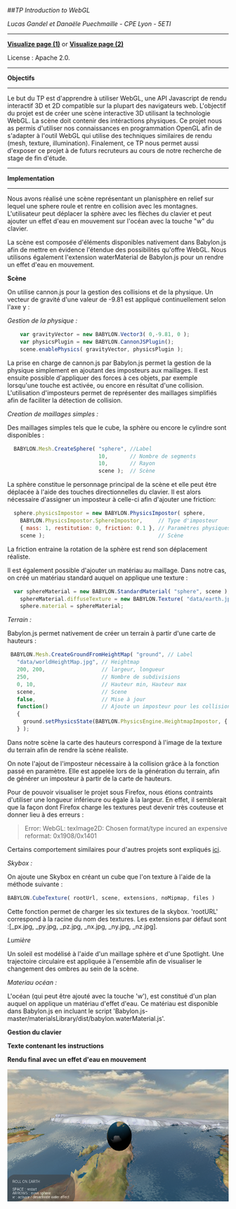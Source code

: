 ##*TP Introduction to WebGL*

*Lucas Gandel et Danaële Puechmaille - CPE Lyon - 5ETI*

-----
[**Visualize page (1)**](https://rawgit.com/Modelisation5ETI/WebGL_Intro/master/index.html) or [**Visualize page (2)**](http://htmlpreview.github.io/?https://github.com/Modelisation5ETI/WebGL_Intro/master/index.html)

License : Apache 2.0.

-----
**Objectifs**

-----
Le but du TP est d'apprendre à utiliser WebGL, une API Javascript de rendu interactif 3D et 2D compatible sur la plupart des navigateurs web. L'objectif du projet est de créer une scène interactive 3D utilisant la technologie WebGL. La scène doit contenir des intéractions physiques. Ce projet nous as permis d'utiliser nos connaissances en programmation OpenGL afin de s'adapter à l'outil WebGL qui utilise des techniques similaires de rendu (mesh, texture, illumination). Finalement, ce TP nous permet aussi d'exposer ce projet à de futurs recruteurs au cours de notre recherche de stage de fin d'étude. 

-----
**Implementation**

-----
Nous avons réalisé une scène représentant un planisphère en relief sur lequel une sphere roule et rentre en collision avec les montagnes. L'utilisateur peut déplacer la sphère avec les flèches du clavier et peut ajouter un effet d'eau en mouvement sur l'océan avec la touche "w" du clavier. 

La scène est composée d'éléments disponibles nativement dans Babylon.js afin de mettre en évidence l'étendue des possibilités qu'offre WebGL.
Nous utilisons également l'extension waterMaterial de Babylon.js pour un rendre un effet d'eau en mouvement.  

**Scène**

On utilise cannon.js pour la gestion des collisions et de la physique. Un vecteur de gravité d'une valeur de -9.81 est appliqué continuellement selon l'axe y : 

*Gestion de la physique :* 
```javascript
    var gravityVector = new BABYLON.Vector3( 0,-9.81, 0 );
    var physicsPlugin = new BABYLON.CannonJSPlugin();
    scene.enablePhysics( gravityVector, physicsPlugin );
```
La prise en charge de cannon.js par Babylon.js permet la gestion de la physique simplement en ajoutant des imposteurs aux maillages. Il est ensuite possible d'appliquer des forces à ces objets, par exemple lorsqu'une touche est activée, ou encore en résultat d'une collision. L'utilisation d'imposteurs permet de représenter des maillages simplifiés afin de faciliter la détection de collision.

*Creation de maillages simples :*

Des maillages simples tels que le cube, la sphère ou encore le cylindre sont disponibles :
```javascript  
  BABYLON.Mesh.CreateSphere( "sphere", //Label
                             10,       // Nombre de segments
                             10,       // Rayon
                             scene );  // Scène
```

La sphère constitue le personnage principal de la scène et elle peut être déplacée à l'aide des touches directionnelles du clavier. Il est alors nécessaire d'assigner un imposteur à celle-ci afin d'ajouter une friction:
```javascript  
  sphere.physicsImpostor = new BABYLON.PhysicsImpostor( sphere,
    BABYLON.PhysicsImpostor.SphereImpostor,     // Type d'imposteur
    { mass: 1, restitution: 0, friction: 0.1 }, // Paramètres physiques
    scene );                                    // Scène
```
La friction entraine la rotation de la sphère est rend son déplacement réaliste. 

Il est également possible d'ajouter un matériau au maillage. Dans notre cas, on créé un matériau standard auquel on applique une texture :
```javascript  
  var sphereMaterial = new BABYLON.StandardMaterial( "sphere", scene );
    sphereMaterial.diffuseTexture = new BABYLON.Texture( "data/earth.jpg", scene );
    sphere.material = sphereMaterial;
```

*Terrain :*

Babylon.js permet nativement de créer un terrain à partir d'une carte de hauteurs :
 ```javascript   
  BABYLON.Mesh.CreateGroundFromHeightMap( "ground", // Label
    "data/worldHeightMap.jpg", // Heightmap
    200, 200,                  // largeur, longueur
    250,                       // Nombre de subdivisions
    0, 10,                     // Hauteur min, Hauteur max
    scene,                     // Scene
    false,                     // Mise à jour
    function()                 // Ajoute un imposteur pour les collisions
    {
      ground.setPhysicsState(BABYLON.PhysicsEngine.HeightmapImpostor, { mass: 0 });
    } );
```
Dans notre scène la carte des hauteurs correspond à l'image de la texture du terrain afin de rendre la scène réaliste. 

On note l'ajout de l'imposteur nécessaire à la collision grâce à la fonction passé en paramètre. Elle est appelée lors de la génération du terrain, afin de générer un imposteur à partir de la carte de hauteurs.

Pour de pouvoir visualiser le projet sous Firefox, nous étions contraints d'utiliser une longueur inférieure ou égale à la largeur. En effet, il semblerait que la façon dont Firefox charge les textures peut devenir très couteuse et donner lieu à des erreurs :

>Error: WebGL: texImage2D: Chosen format/type incured an expensive reformat: 0x1908/0x1401

Certains comportement similaires pour d'autres projets sont expliqués [ici](https://github.com/mrdoob/three.js/issues/9109#issuecomment-254076793).

*Skybox :*

On ajoute une Skybox en créant un cube que l'on texture à l'aide de la méthode suivante :
 ```javascript  
BABYLON.CubeTexture( rootUrl, scene, extensions, noMipmap, files )
 ```

Cette fonction permet de charger les six textures de la skybox. 'rootURL' correspond à la racine du nom des textures. Les extensions par défaut sont :[_px.jpg, _py.jpg, _pz.jpg, _nx.jpg, _ny.jpg, _nz.jpg].


*Lumière* 

Un soleil est modélisé à l'aide d'un maillage sphère et d'une Spotlight. Une trajectoire circulaire est appliquée à l'ensemble afin de visualiser le changement des ombres au sein de la scène.

*Materiau océan :*

L'océan (qui peut être ajouté avec la touche 'w'), est constitué d'un plan auquel on applique un matériau d'effet d'eau. Ce matériau est disponible dans Babylon.js en incluant le script 'Babylon.js-master/materialsLibrary/dist/babylon.waterMaterial.js'.

**Gestion du clavier**


**Texte contenant les instructions**


**Rendu final avec un effet d'eau en mouvement**

 <img src="./screenshot.png" alt="screenshot" width="600" height="300" />



